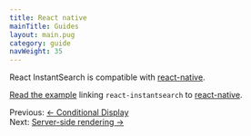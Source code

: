 ```yaml
---
title: React native
mainTitle: Guides
layout: main.pug
category: guide
navWeight: 35
---
```


React InstantSearch is compatible with [react-native](https://facebook.github.io/react-native/).

[Read the example](https://github.com/algolia/react-instantsearch/tree/master/packages/react-instantsearch/examples/react-native) linking `react-instantsearch` to [react-native](https://facebook.github.io/react-native/).

<div class="guide-nav">
    <div class="guide-nav-left">
        Previous: <a href="guide/Conditional_display.html">← Conditional Display</a>
    </div>
    <div class="guide-nav-right">
        Next: <a href="guide/Server-side_rendering.html">Server-side rendering →</a>
    </div>
</div>
